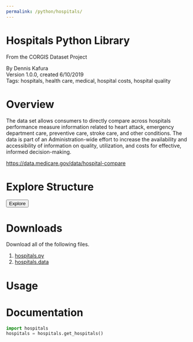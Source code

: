```yaml
---
permalink: /python/hospitals/
---
```


# Hospitals Python Library

<p class='lead'>From the CORGIS Dataset Project</p>

<span class='text-muted'>By Dennis Kafura</span><br>
<span class='text-muted'>Version 1.0.0, created 6/10/2019</span><br>
<span class='text-muted'>Tags: hospitals, health care, medical, hospital costs, hospital quality</span>

# Overview

The data set allows consumers to directly compare across hospitals performance measure information related to heart attack, emergency department care, preventive care, stroke care, and other conditions. The data is part of an Administration-wide effort to increase the availability and accessibility of information on quality, utilization, and costs for effective, informed decision-making.

<https://data.medicare.gov/data/hospital-compare>

> 

# Explore Structure

<button>Explore</button>

# Downloads

Download all of the following files.

1. [hospitals.py](../../datasets/python/hospitals/hospitals.py)
2. [hospitals.data](../../datasets/python/hospitals/hospitals.data)

# Usage

# Documentation

```python
import hospitals
hospitals = hospitals.get_hospitals()
```